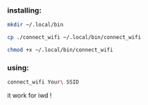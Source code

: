 ### installing:
```bash
mkdir ~/.local/bin
```
```bash
cp ./connect_wifi ~/.local/bin/connect_wifi
```
```bash
chmod +x ~/.local/bin/connect_wifi
```
### using:
```bash
connect_wifi Your\ SSID
```


it work for iwd !
